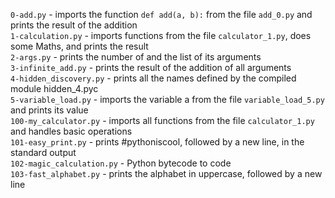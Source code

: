 `0-add.py` - imports the function `def add(a, b):` from the file `add_0.py` and prints the result of the addition\
`1-calculation.py` - imports functions from the file `calculator_1.py`, does some Maths, and prints the result\
`2-args.py` - prints the number of and the list of its arguments\
`3-infinite_add.py` - prints the result of the addition of all arguments\
`4-hidden_discovery.py` - prints all the names defined by the compiled module hidden_4.pyc\
`5-variable_load.py` - imports the variable a from the file `variable_load_5.py` and prints its value\
`100-my_calculator.py` - imports all functions from the file `calculator_1.py` and handles basic operations\
`101-easy_print.py` - prints #pythoniscool, followed by a new line, in the standard output\
`102-magic_calculation.py` - Python bytecode to code\
`103-fast_alphabet.py` -  prints the alphabet in uppercase, followed by a new line